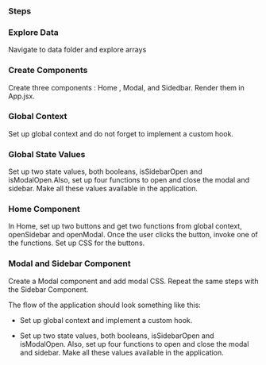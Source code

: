 ### Steps

### Explore Data

Navigate to data folder and explore arrays

### Create Components

Create three components : Home , Modal, and Sidedbar. Render them in App.jsx.

### Global Context

Set up global context and do not forget to implement
a custom hook.

### Global State Values

Set up two state values, both booleans,
isSidebarOpen and isModalOpen.Also, set up
four functions to open and close the modal and
sidebar. Make all these values available in the application.

### Home Component

In Home, set up two buttons and get two functions
from global context, openSidebar and openModal.
Once the user clicks the button, invoke one of the functions.
Set up CSS for the buttons.

### Modal and Sidebar Component

Create a Modal component and add modal CSS.
Repeat the same steps with the Sidebar Component.

The flow of the application should look something
like this:

- Set up global context and implement a custom hook.

- Set up two state values, both booleans, isSidebarOpen and isModalOpen.
  Also, set up four functions to open and close the modal and sidebar.
  Make all these values available in the application.
